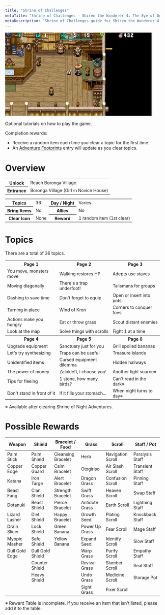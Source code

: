 ```yaml
---
title: "Shrine of Challenges"
metaTitle: "Shrine of Challenges - Shiren the Wanderer 4: The Eye of God Wiki"
metaDescription: "Shrine of Challenges guide for Shiren the Wanderer 4: The Eye of God and the Devil's Navel."
---
```


<div class="pageTopImage screenshot">
  <img src="../images/dungeons/shrine_of_challenges.png"/>
</div>

Optional tutorials on how to play the game.

Completion rewards:

- Receive a random item each time you clear a topic for the first time.
- An [Adventure Footprints](/system/adventure-footprints) entry will update as you clear topics.

# Overview

<table class="dungeonOverview">
  <tr>
    <th>Unlock</th>
    <td class="highlightYellow">Reach Boronga Village.</td>
  </tr>
  <tr>
    <th>Entrance</th>
    <td class="highlightYellow">Boronga Village (Girl in Novice House)</td>
  </tr>
</table>

<table class="dungeonTable">
  <tr>
    <th>Topics</th>
    <td>36</td>
    <th>Day / Night</th>
    <td>Varies</td>
  </tr>
  <tr>
    <th>Bring Items</th>
    <td>No</td>
    <th>Allies</th>
    <td>No</td>
  </tr>
  <tr>
    <th>Clear Icon</th>
    <td>None</td>
    <th>Reward</th>
    <td>1 random item (1st clear)</td>
  </tr>
</table>

# Topics

There are a total of 36 topics.

<table class="dungeonTable">
  <tr>
    <th>Page 1</th>
    <th>Page 2</th>
    <th>Page 3</th>
  </tr>
  <tr>
    <td>You move, monsters move</td>
    <td>Walking restores HP</td>
    <td>Adepts use staves</td>
  </tr>
  <tr>
    <td>Moving diagonally</td>
    <td>There's a trap underfoot!</td>
    <td>Talismans for groups</td>
  </tr>
  <tr>
    <td>Dashing to save time</td>
    <td>Don't forget to equip</td>
    <td>Open or insert into pots</td>
  </tr>
  <tr>
    <td>Turning in place</td>
    <td>Wind of Kron</td>
    <td>Corners to conquer foes</td>
  </tr>
  <tr>
    <td>Actions make you hungry</td>
    <td>Eat or throw grass</td>
    <td>Scout distant enemies</td>
  </tr>
  <tr>
    <td>Look at the map</td>
    <td>Solve things with scrolls</td>
    <td>Fight 1 at a time</td>
  </tr>
  <tr>
    <th>Page 4</th>
    <th>Page 5</th>
    <th>Page 6</th>
  </tr>
  <tr>
    <td>Upgrade equipment</td>
    <td>Sanctuary just for you</td>
    <td>Grill spoiled bananas</td>
  </tr>
  <tr>
    <td>Let's try synthesizing</td>
    <td>Traps can be useful</td>
    <td>Treasure islands</td>
  </tr>
  <tr>
    <td>Unidentified items</td>
    <td>Cursed equipment dilemma</td>
    <td>Hidden hallways</td>
  </tr>
  <tr>
    <td>The power of money</td>
    <td>Zalokleft, I choose you!</td>
    <td>Another light source※</td>
  </tr>
  <tr>
    <td>Tips for fleeing</td>
    <td>1 stone, how many birds?</td>
    <td>Can't read in the dark※</td>
  </tr>
  <tr>
    <td>Don't stand in front of it</td>
    <td>If it fills your stomach...</td>
    <td>When night turns to day※</td>
  </tr>
</table>

※ Available after clearing Shrine of Night Adventures.

# Possible Rewards

<table class="dungeonTable">
  <thead>
    <tr>
      <th>Weapon</th>
      <th>Shield</th>
      <th>Bracelet / Food</th>
      <th>Grass</th>
      <th>Scroll</th>
      <th>Staff / Pot</th>
    </tr>
  </thead>
  <tbody>
    <tr>
      <td>Palm Stick</td>
      <td>Palm Shield</td>
      <td>Cleansing Bracelet</td>
      <td>Herb</td>
      <td>Navigation Scroll</td>
      <td>Paralysis Staff</td>
    </tr>
    <tr>
      <td>Copper Edge</td>
      <td>Copper Guard</td>
      <td>Calm Bracelet</td>
      <td>Otogiriso</td>
      <td>Air Slash Scroll</td>
      <td>Transient Staff</td>
    </tr>
    <tr>
      <td>Katana</td>
      <td>Iron Targe</td>
      <td>Alert Bracelet</td>
      <td>Dragon Grass</td>
      <td>Confusion Scroll</td>
      <td>Pinning Staff</td>
    </tr>
    <tr>
      <td>Beast Fang</td>
      <td>Clan Shield</td>
      <td>Strength Bracelet</td>
      <td>Swift Grass</td>
      <td>Heaven Scroll</td>
      <td>Swap Staff</td>
    </tr>
    <tr>
      <td>Dotanuki</td>
      <td>Beast Shield</td>
      <td>Pierce Bracelet</td>
      <td>Antidote Grass</td>
      <td>Earth Scroll</td>
      <td>Lightning Staff</td>
    </tr>
    <tr>
      <td>Lizard Lasher</td>
      <td>Diet Shield</td>
      <td>Happy Bracelet</td>
      <td>Growth Seed</td>
      <td>Plating Scroll</td>
      <td>Knockback Staff</td>
    </tr>
    <tr>
      <td>Drain Slicer</td>
      <td>Lock Shield</td>
      <td>Green Banana</td>
      <td>Power Up Grass</td>
      <td>Fear Scroll</td>
      <td>Mage Staff</td>
    </tr>
    <tr>
      <td>Myopic Masher</td>
      <td>Safe Shield</td>
      <td>Yellow Banana</td>
      <td>Expand Seed</td>
      <td>Identify Scroll</td>
      <td>Slow Staff</td>
    </tr>
    <tr>
      <td>Dull Gold Edge</td>
      <td>Dull Gold Shield</td>
      <td rowspan="4" class="highlightGray"></td>
      <td>Warp Grass</td>
      <td>Purify Scroll</td>
      <td>Empathy Staff</td>
    </tr>
    <tr>
      <td rowspan="3" class="highlightGray"></td>
      <td>Counter Shield</td>
      <td>Revival Grass</td>
      <td>Slumber Scroll</td>
      <td>Seal Staff</td>
    </tr>
    <tr>
      <td>Heavy Shield</td>
      <td>Undo Grass</td>
      <td>Medicine Scroll</td>
      <td>Storage Pot</td>
    </tr>
    <tr>
      <td class="highlightGray"></td>
      <td>Sight Grass</td>
      <td>Fixer Scroll</td>
      <td class="highlightGray"></td>
    </tr>
  </tbody>
</table>

※ Reward Table is incomplete. If you receive an item that isn't listed, please add it to the table.
